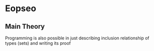 # Eopseo

## Main Theory

Programming is also possible in just describing inclusion relationship of types (sets) and writing its proof


